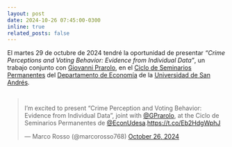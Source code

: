 ```yaml
---
layout: post
date: 2024-10-26 07:45:00-0300
inline: true
related_posts: false
---
```


El martes 29 de octubre de 2024 tendré la oportunidad de presentar <i>“Crime Perceptions and Voting Behavior: Evidence from Individual Data”</i>, un trabajo conjunto con [Giovanni Prarolo](https://sites.google.com/site/giovanniprarolo/), en el [Ciclo de Seminarios Permanentes](https://udesa.edu.ar/departamento-de-economia/seminarios-y-actividades) del [Departamento de Economía](https://udesa.edu.ar/departamento-de-economia) de la [Universidad de San Andrés](https://udesa.edu.ar).

<div class="mt-2" style="display: flex; justify-content: center;">
  <blockquote class="twitter-tweet"><p lang="en" dir="ltr">I’m excited to present “Crime Perception and Voting Behavior: Evidence from Individual Data”, joint with <a href="https://twitter.com/GPrarolo?ref_src=twsrc%5Etfw">@GPrarolo</a>, at the Ciclo de Seminarios Permanentes de <a href="https://twitter.com/EconUdesa?ref_src=twsrc%5Etfw">@EconUdesa</a>.<a href="https://t.co/Eb2HdgWphJ">https://t.co/Eb2HdgWphJ</a></p>&mdash; Marco Rosso (@marcorosso768) <a href="https://twitter.com/marcorosso768/status/1850131040032997789?ref_src=twsrc%5Etfw">October 26, 2024</a></blockquote> <script async src="https://platform.twitter.com/widgets.js" charset="utf-8"></script>
</div>
